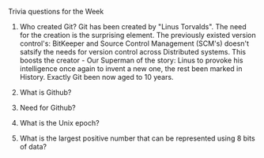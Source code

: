 Trivia questions for the Week 

1. Who created Git?
Git has been created by "Linus Torvalds". The need for the creation is the surprising element. The previously existed version control's: BitKeeper and Source Control Management (SCM's) doesn't satsify the needs for version control across Distributed systems. This boosts the creator - Our Superman of the story: Linus to provoke his intelligence once again to invent a new one, the rest been marked in History. Exactly Git been now aged to 10 years.


2. What is Github?


3. Need for Github?


4. What is the Unix epoch?


5. What is the largest positive number that can be represented using 8 bits of data?